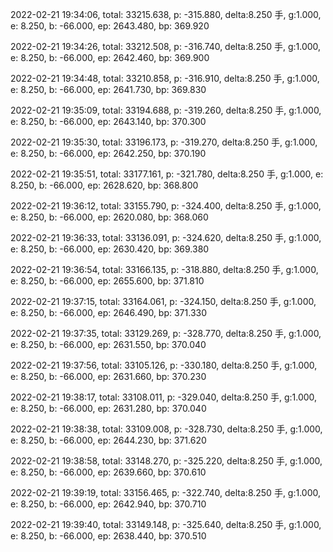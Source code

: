 2022-02-21 19:34:06, total: 33215.638, p: -315.880, delta:8.250 手, g:1.000, e: 8.250, b: -66.000, ep: 2643.480, bp: 369.920

2022-02-21 19:34:26, total: 33212.508, p: -316.740, delta:8.250 手, g:1.000, e: 8.250, b: -66.000, ep: 2642.460, bp: 369.900

2022-02-21 19:34:48, total: 33210.858, p: -316.910, delta:8.250 手, g:1.000, e: 8.250, b: -66.000, ep: 2641.730, bp: 369.830

2022-02-21 19:35:09, total: 33194.688, p: -319.260, delta:8.250 手, g:1.000, e: 8.250, b: -66.000, ep: 2643.140, bp: 370.300

2022-02-21 19:35:30, total: 33196.173, p: -319.270, delta:8.250 手, g:1.000, e: 8.250, b: -66.000, ep: 2642.250, bp: 370.190

2022-02-21 19:35:51, total: 33177.161, p: -321.780, delta:8.250 手, g:1.000, e: 8.250, b: -66.000, ep: 2628.620, bp: 368.800

2022-02-21 19:36:12, total: 33155.790, p: -324.400, delta:8.250 手, g:1.000, e: 8.250, b: -66.000, ep: 2620.080, bp: 368.060

2022-02-21 19:36:33, total: 33136.091, p: -324.620, delta:8.250 手, g:1.000, e: 8.250, b: -66.000, ep: 2630.420, bp: 369.380

2022-02-21 19:36:54, total: 33166.135, p: -318.880, delta:8.250 手, g:1.000, e: 8.250, b: -66.000, ep: 2655.600, bp: 371.810

2022-02-21 19:37:15, total: 33164.061, p: -324.150, delta:8.250 手, g:1.000, e: 8.250, b: -66.000, ep: 2646.490, bp: 371.330

2022-02-21 19:37:35, total: 33129.269, p: -328.770, delta:8.250 手, g:1.000, e: 8.250, b: -66.000, ep: 2631.550, bp: 370.040

2022-02-21 19:37:56, total: 33105.126, p: -330.180, delta:8.250 手, g:1.000, e: 8.250, b: -66.000, ep: 2631.660, bp: 370.230

2022-02-21 19:38:17, total: 33108.011, p: -329.040, delta:8.250 手, g:1.000, e: 8.250, b: -66.000, ep: 2631.280, bp: 370.040

2022-02-21 19:38:38, total: 33109.008, p: -328.730, delta:8.250 手, g:1.000, e: 8.250, b: -66.000, ep: 2644.230, bp: 371.620

2022-02-21 19:38:58, total: 33148.270, p: -325.220, delta:8.250 手, g:1.000, e: 8.250, b: -66.000, ep: 2639.660, bp: 370.610

2022-02-21 19:39:19, total: 33156.465, p: -322.740, delta:8.250 手, g:1.000, e: 8.250, b: -66.000, ep: 2642.940, bp: 370.710

2022-02-21 19:39:40, total: 33149.148, p: -325.640, delta:8.250 手, g:1.000, e: 8.250, b: -66.000, ep: 2638.440, bp: 370.510